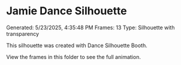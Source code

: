 # Jamie Dance Silhouette
Generated: 5/23/2025, 4:35:48 PM
Frames: 13
Type: Silhouette with transparency
    
This silhouette was created with Dance Silhouette Booth.
    
View the frames in this folder to see the full animation.